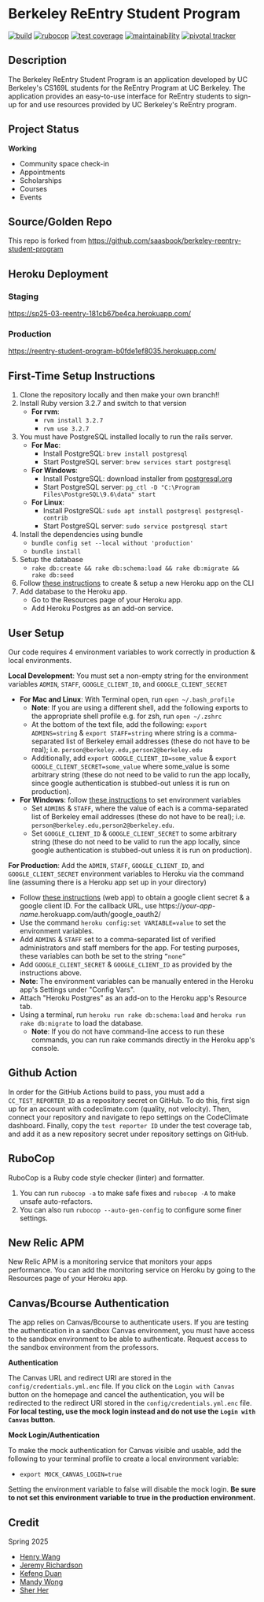 # Berkeley ReEntry Student Program

[![build](https://github.com/cs169/berkeley-reentry-student-program/actions/workflows/main.yml/badge.svg)](https://github.com/cs169/berkeley-reentry-student-program/actions/workflows/main.yml)
[![rubocop](https://github.com/cs169/berkeley-reentry-student-program/actions/workflows/rubocop.yml/badge.svg)](https://github.com/cs169/berkeley-reentry-student-program/actions/workflows/rubocop.yml)
[![test coverage](https://api.codeclimate.com/v1/badges/c34db83045f2d3756e29/test_coverage)](https://codeclimate.com/github/cs169/berkeley-reentry-student-program/test_coverage)
[![maintainability](https://api.codeclimate.com/v1/badges/c34db83045f2d3756e29/maintainability)](https://codeclimate.com/github/cs169/berkeley-reentry-student-program/maintainability)
[![pivotal tracker](https://user-images.githubusercontent.com/67244883/154180887-f803124e-0156-4322-899d-ba475139d60d.png)](https://www.pivotaltracker.com/n/projects/2553425)

## Description
The Berkeley ReEntry Student Program is an application developed by UC Berkeley's CS169L students for the ReEntry Program at UC Berkeley. The application provides an easy-to-use interface for ReEntry students to sign-up for and use resources provided by UC Berkeley's ReEntry program.

## Project Status
**Working**
- Community space check-in
- Appointments
- Scholarships
- Courses
- Events

## Source/Golden Repo
This repo is forked from https://github.com/saasbook/berkeley-reentry-student-program

## Heroku Deployment

### Staging
https://sp25-03-reentry-181cb67be4ca.herokuapp.com/
### Production
https://reentry-student-program-b0fde1ef8035.herokuapp.com/


## First-Time Setup Instructions

1. Clone the repository locally and then make your own branch!!
2. Install Ruby version 3.2.7 and switch to that version
    - **For rvm**:
      - `rvm install 3.2.7`
      - `rvm use 3.2.7`
3. You must have PostgreSQL installed locally to run the rails server. 
    - **For Mac**:
      - Install PostgreSQL: `brew install postgresql`
      - Start PostgreSQL server: `brew services start postgresql`
    - **For Windows**: 
      - Install PostgreSQL: download installer from [postgresql.org](https://www.postgresql.org/download/windows/)
      - Start PostgreSQL server: `pg_ctl -D "C:\Program Files\PostgreSQL\9.6\data" start`
    - **For Linux**:
      - Install PostgreSQL: `sudo apt install postgresql postgresql-contrib`
      - Start PostgreSQL server: `sudo service postgresql start`
4. Install the dependencies using bundle
    - `bundle config set --local without 'production'`
    - `bundle install`
5. Setup the database 
    - `rake db:create && rake db:schema:load && rake db:migrate && rake db:seed`
6. Follow [these instructions](https://devcenter.heroku.com/articles/creating-apps) to create & setup a new Heroku app on the CLI
7. Add database to the Heroku app.
    - Go to the Resources page of your Heroku app.
    - Add Heroku Postgres as an add-on service.

## User Setup

Our code requires 4 environment variables to work correctly in production & local environments. 

**Local Development**: You must set a non-empty string for the environment variables `ADMIN`, `STAFF`, `GOOGLE_CLIENT_ID`, and `GOOGLE_CLIENT_SECRET`
  - **For Mac and Linux**: With Terminal open, run `open ~/.bash_profile`
    - **Note**: If you are using a different shell, add the following exports to the appropriate shell profile e.g. for zsh, run `open ~/.zshrc`
    - At the bottom of the text file, add the following: `export ADMINS=string` & `export STAFF=string` where string is a comma-separated list of Berkeley email addresses (these do not have to be real); i.e. `person@berkeley.edu,person2@berkeley.edu`
    - Additionally, add `export GOOGLE_CLIENT_ID=some_value` & `export GOOGLE_CLIENT_SECRET=some_value` where some_value is some arbitrary string (these do not need to be valid to run the app locally, since google authentication is stubbed-out unless it is run on production).
  - **For Windows**: follow [these instructions](https://devcenter.heroku.com/articles/creating-apps) to set environment variables 
      - Set  `ADMINS` & `STAFF`, where the value of each is a comma-separated list of Berkeley email addresses (these do not have to be real); i.e. `person@berkeley.edu,person2@berkeley.edu`.
      - Set `GOOGLE_CLIENT_ID` & `GOOGLE_CLIENT_SECRET` to some arbitrary string (these do not need to be valid to run the app locally, since google authentication is stubbed-out unless it is run on production).
  
**For Production**: Add the `ADMIN`, `STAFF`, `GOOGLE_CLIENT_ID`, and `GOOGLE_CLIENT_SECRET` environment variables to Heroku via the command line (assuming there is a Heroku app set up in your directory) 
  - Follow [these instructions](https://developers.google.com/adwords/api/docs/guides/authentication#webapp) (web app) to obtain a google client secret & a google client ID. For the callback URL, use https://*your-app-name*.herokuapp.com/auth/google_oauth2/
  - Use the command `heroku config:set VARIABLE=value` to set the environment variables.
  - Add `ADMINS` & `STAFF` set to a comma-separated list of verified administrators and staff members for the app. For testing purposes, these variables can both be set to the string `”none”`
  - Add `GOOGLE_CLIENT_SECRET` & `GOOGLE_CLIENT_ID` as provided by the instructions above.
  - **Note**: The environment variables can be manually entered in the Heroku app's Settings under "Config Vars".
  - Attach "Heroku Postgres" as an add-on to the Heroku app's Resource tab.
  - Using a terminal, run `heroku run rake db:schema:load` and `heroku run rake db:migrate` to load the database.
    - **Note**: If you do not have command-line access to run these commands, you can run rake commands directly in the Heroku app's console.

## Github Action

In order for the GitHub Actions build to pass, you must add a `CC_TEST_REPORTER_ID` as a repository secret on GitHub. To do this, first sign up for an account with codeclimate.com (quality, not velocity). Then, connect your repository and navigate to repo settings on the CodeClimate dashboard. Finally, copy the `test reporter ID` under the test coverage tab, and add it as a new repository secret under repository settings on GitHub. 


## RuboCop

RuboCop is a Ruby code style checker (linter) and formatter.
1. You can run `rubocop -a` to make safe fixes and `rubocop -A` to make unsafe auto-refactors.
2. You can also run `rubocop --auto-gen-config` to configure some finer settings.

## New Relic APM

New Relic APM is a monitoring service that monitors your apps performance. You can add the monitoring service on Heroku by going to the Resources page of your Heroku app.

## Canvas/Bcourse Authentication

The app relies on Canvas/Bcourse to authenticate users. If you are testing the authentication in a sandbox Canvas environment, you must have access to the sandbox environment to be able to authenticate. Request access to the sandbox environment from the professors.

**Authentication**

The Canvas URL and redirect URI are stored in the `config/credentials.yml.enc` file. If you click on the `Login with Canvas` button on the homepage and cancel the authentication, you will be redirected to the redirect URI stored in the `config/credentials.yml.enc` file. **For local testing, use the mock login instead and do not use the `Login with Canvas` button.**

**Mock Login/Authentication**

To make the mock authentication for Canvas visible and usable, add the following to your terminal profile to create a local environment variable:
- `export MOCK_CANVAS_LOGIN=true`

Setting the environment variable to false will disable the mock login. **Be sure to not set this environment variable to true in the production environment.**



## Credit
Spring 2025
- [Henry Wang](https://github.com/henwanfan)
- [Jeremy Richardson](https://github.com/WinbrosXP)
- [Kefeng Duan](https://github.com/mingyuyoooh)
- [Mandy Wong](https://github.com/mandywong0)
- [Sher Her](https://github.com/sherher21)
